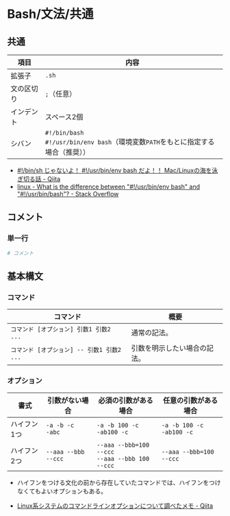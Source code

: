 # Bash/文法/共通

## 共通

| 項目       | 内容                                                         |
| ---------- | ------------------------------------------------------------ |
| 拡張子     | `.sh`                                                        |
| 文の区切り | `;`（任意）                                                  |
| インデント | スペース2個                                                  |
| シバン     | `#!/bin/bash`<br />`#!/usr/bin/env bash`（環境変数`PATH`をもとに指定する場合（推奨）） |

- [#!/bin/sh じゃないよ！ #!/usr/bin/env bash だよ！！ Mac/Linuxの海を泳ぎ切る話 - Qiita](https://qiita.com/taiyodayo/items/3b470dbb3b54d09d63e8)
- [linux - What is the difference between "#!/usr/bin/env bash" and "#!/usr/bin/bash"? - Stack Overflow](https://stackoverflow.com/questions/16365130/what-is-the-difference-between-usr-bin-env-bash-and-usr-bin-bash)

## コメント

### 単一行

```bash
# コメント
```

## 基本構文

### コマンド

| コマンド                                   | 概要                         |
| ------------------------------------------ | ---------------------------- |
| `コマンド [オプション] 引数1 引数2 ...`    | 通常の記法。                 |
| `コマンド [オプション] -- 引数1 引数2 ...` | 引数を明示したい場合の記法。 |

### オプション

| 書式        | 引数がない場合         | 必須の引数がある場合                                 | 任意の引数がある場合            |
| ----------- | ---------------------- | ---------------------------------------------------- | ------------------------------- |
| ハイフン1つ | `-a -b -c`<br />`-abc` | `-a -b 100 -c`<br />`-ab100 -c`                      | `-a -b 100 -c`<br />`-ab100 -c` |
| ハイフン2つ | `--aaa --bbb --ccc`    | `--aaa --bbb=100 --ccc`<br />`--aaa --bbb 100 --ccc` | `--aaa --bbb=100 --ccc`         |

- ハイフンをつける文化の前から存在していたコマンドでは、ハイフンをつけなくてもよいオプションもある。

- [Linux系システムのコマンドラインオプションについて調べたメモ - Qiita](https://qiita.com/rubytomato@github/items/2ee2fd4127eadc1f1193)
